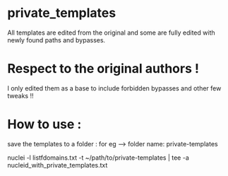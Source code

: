 # private_templates

 All templates are edited from the original and some are fully edited with newly found paths and bypasses. 
 
 
# Respect to the original authors !
 
 I only edited them as a base  to include forbidden bypasses and other few tweaks !!
 
 
 # How to use :
 
 save the templates to a folder : for eg --> folder name: private-templates
 
 nuclei -l listfdomains.txt -t ~/path/to/private-templates | tee -a  nucleid_with_private_templates.txt
